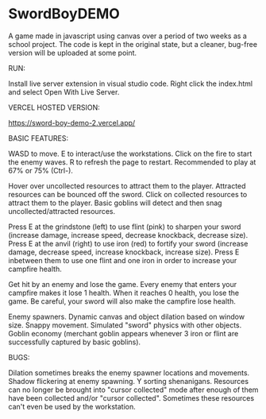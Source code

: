# SwordBoyDEMO
A game made in javascript using canvas over a period of two weeks as a school project. 
The code is kept in the original state, but a cleaner, bug-free version will be uploaded at some point.

RUN:

Install live server extension in visual studio code.
Right click the index.html and select Open With Live Server.

VERCEL HOSTED VERSION:

https://sword-boy-demo-2.vercel.app/

BASIC FEATURES:

WASD to move.
E to interact/use the workstations.
Click on the fire to start the enemy waves.
R to refresh the page to restart.
Recommended to play at 67% or 75% (Ctrl-).

Hover over uncollected resources to attract them to the player.
Attracted resources can be bounced off the sword.
Click on collected resources to attract them to the player.
Basic goblins will detect and then snag uncollected/attracted resources.

Press E at the grindstone (left) to use flint (pink) to sharpen your sword (increase damage, increase speed, decrease knockback, decrease size).
Press E at the anvil (right) to use iron (red) to fortify your sword (increase damage, decrease speed, increase knockback, increase size).
Press E inbetween them to use one flint and one iron in order to increase your campfire health.

Get hit by an enemy and lose the game.
Every enemy that enters your campfire makes it lose 1 health. When it reaches 0 health, you lose the game.
Be careful, your sword will also make the campfire lose health.

Enemy spawners.
Dynamic canvas and object dilation based on window size.
Snappy movement.
Simulated "sword" physics with other objects.
Goblin economy (merchant goblin appears whenever 3 iron or flint are successfully captured by basic goblins).

BUGS:

Dilation sometimes breaks the enemy spawner locations and movements.
Shadow flickering at enemy spawning.
Y sorting shenanigans.
Resources can no longer be brought into "cursor collected" mode after enough of them have been collected and/or "cursor collected".
Sometimes these resources can't even be used by the workstation.
